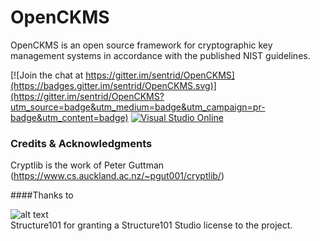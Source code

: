 # OpenCKMS

OpenCKMS is an open source framework for cryptographic key management systems in accordance with the published NIST guidelines.

[![Join the chat at https://gitter.im/sentrid/OpenCKMS](https://badges.gitter.im/sentrid/OpenCKMS.svg)](https://gitter.im/sentrid/OpenCKMS?utm_source=badge&utm_medium=badge&utm_campaign=pr-badge&utm_content=badge)
[![Visual Studio Online](https://img.shields.io/vso/build/larsbrinkhoff/953a34b9-5966-4923-a48a-c41874cfb5f5/1.svg)](https://img.shields.io/vso/build/sentrid/b8f279b2-4fe0-4ddf-ac35-fea0e12f383b/22)




### Credits & Acknowledgments
Cryptlib is the work of Peter Guttman (https://www.cs.auckland.ac.nz/~pgut001/cryptlib/)

####Thanks to

![alt text](http://structure101.com/images/s101_170.png)<br>
Structure101 for granting a Structure101 Studio license to the project. 
